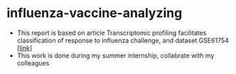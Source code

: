 # influenza-vaccine-analyzing

- This report is based on article Transcriptomic profiling facilitates classification of response to influenza challenge, and dataset GSE61754 [[link]](https://www.ncbi.nlm.nih.gov/geo/query/acc.cgi?acc=GSE61754)
- This work is done during my summer internship, collabrate with my colleagues
